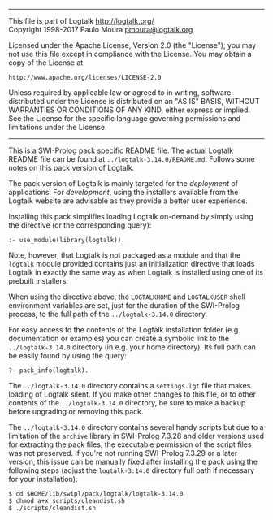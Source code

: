 ________________________________________________________________________

This file is part of Logtalk <http://logtalk.org/>  
Copyright 1998-2017 Paulo Moura <pmoura@logtalk.org>

Licensed under the Apache License, Version 2.0 (the "License");
you may not use this file except in compliance with the License.
You may obtain a copy of the License at

    http://www.apache.org/licenses/LICENSE-2.0

Unless required by applicable law or agreed to in writing, software
distributed under the License is distributed on an "AS IS" BASIS,
WITHOUT WARRANTIES OR CONDITIONS OF ANY KIND, either express or implied.
See the License for the specific language governing permissions and
limitations under the License.
________________________________________________________________________


This is a SWI-Prolog pack specific README file. The actual Logtalk
README file can be found at `../logtalk-3.14.0/README.md`. Follows
some notes on this pack version of Logtalk.

The pack version of Logtalk is mainly targeted for the *deployment*
of applications. For *development*, using the installers available
from the Logtalk website are advisable as they provide a better user
experience.

Installing this pack simplifies loading Logtalk on-demand by simply
using the directive (or the corresponding query):

	:- use_module(library(logtalk)).

Note, however, that Logtalk is not packaged as a module and that the
`logtalk` module provided contains just an initialization directive
that loads Logtalk in exactly the same way as when Logtalk is installed
using one of its prebuilt installers.

When using the directive above, the `LOGTALKHOME` and `LOGTALKUSER`
shell environment variables are set, just for the duration of the
SWI-Prolog process, to the full path of the `../logtalk-3.14.0`
directory.

For easy access to the contents of the Logtalk installation folder
(e.g. documentation or examples) you can create a symbolic link to the
`../logtalk-3.14.0` directory (in e.g. your home directory). Its full
path can be easily found by using the query:

	?- pack_info(logtalk).

The `../logtalk-3.14.0` directory contains a `settings.lgt` file that
makes loading of Logtalk silent. If you make other changes to this file,
or to other contents of the `../logtalk-3.14.0` directory, be sure to
make a backup before upgrading or removing this pack.

The `../logtalk-3.14.0` directory contains several handy scripts but due
to a limitation of the `archive` library in SWI-Prolog 7.3.28 and older
versions used for extracting the pack files, the executable permission
of the script files was not preserved. If you're not running SWI-Prolog
7.3.29 or a later version, this issue can be manually fixed after installing
the pack using the following steps (adjust the `logtalk-3.14.0` directory
full path if necessary for your installation):

	$ cd $HOME/lib/swipl/pack/logtalk/logtalk-3.14.0
	$ chmod a+x scripts/cleandist.sh
	$ ./scripts/cleandist.sh
